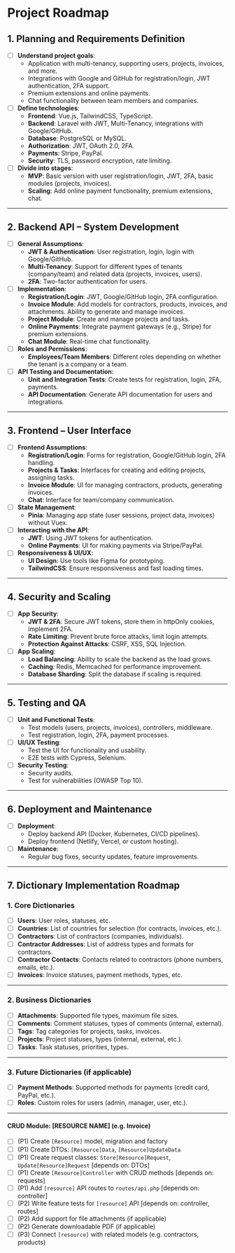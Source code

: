 # Project Roadmap

## 1. Planning and Requirements Definition
- [ ] **Understand project goals**:
  - Application with multi-tenancy, supporting users, projects, invoices, and more.
  - Integrations with Google and GitHub for registration/login, JWT authentication, 2FA support.
  - Premium extensions and online payments.
  - Chat functionality between team members and companies.
- [ ] **Define technologies**:
  - **Frontend**: Vue.js, TailwindCSS, TypeScript.
  - **Backend**: Laravel with JWT, Multi-Tenancy, integrations with Google/GitHub.
  - **Database**: PostgreSQL or MySQL.
  - **Authorization**: JWT, OAuth 2.0, 2FA.
  - **Payments**: Stripe, PayPal.
  - **Security**: TLS, password encryption, rate limiting.
- [ ] **Divide into stages**:
  - **MVP**: Basic version with user registration/login, JWT, 2FA, basic modules (projects, invoices).
  - **Scaling**: Add online payment functionality, premium extensions, chat.

---

## 2. Backend API – System Development
- [ ] **General Assumptions**:
  - **JWT & Authentication**: User registration, login, login with Google/GitHub.
  - **Multi-Tenancy**: Support for different types of tenants (company/team) and related data (projects, invoices, users).
  - **2FA**: Two-factor authentication for users.
- [ ] **Implementation**:
  - **Registration/Login**: JWT, Google/GitHub login, 2FA configuration.
  - **Invoice Module**: Add models for contractors, products, invoices, and attachments. Ability to generate and manage invoices.
  - **Project Module**: Create and manage projects and tasks.
  - **Online Payments**: Integrate payment gateways (e.g., Stripe) for premium extensions.
  - **Chat Module**: Real-time chat functionality.
- [ ] **Roles and Permissions**:
  - **Employees/Team Members**: Different roles depending on whether the tenant is a company or a team.
- [ ] **API Testing and Documentation**:
  - **Unit and Integration Tests**: Create tests for registration, login, 2FA, payments.
  - **API Documentation**: Generate API documentation for users and integrations.

---

## 3. Frontend – User Interface
- [ ] **Frontend Assumptions**:
  - **Registration/Login**: Forms for registration, Google/GitHub login, 2FA handling.
  - **Projects & Tasks**: Interfaces for creating and editing projects, assigning tasks.
  - **Invoice Module**: UI for managing contractors, products, generating invoices.
  - **Chat**: Interface for team/company communication.
- [ ] **State Management**:
  - **Pinia**: Managing app state (user sessions, project data, invoices) without Vuex.
- [ ] **Interacting with the API**:
  - **JWT**: Using JWT tokens for authentication.
  - **Online Payments**: UI for making payments via Stripe/PayPal.
- [ ] **Responsiveness & UI/UX**:
  - **UI Design**: Use tools like Figma for prototyping.
  - **TailwindCSS**: Ensure responsiveness and fast loading times.

---

## 4. Security and Scaling
- [ ] **App Security**:
  - **JWT & 2FA**: Secure JWT tokens, store them in httpOnly cookies, implement 2FA.
  - **Rate Limiting**: Prevent brute force attacks, limit login attempts.
  - **Protection Against Attacks**: CSRF, XSS, SQL Injection.
- [ ] **App Scaling**:
  - **Load Balancing**: Ability to scale the backend as the load grows.
  - **Caching**: Redis, Memcached for performance improvement.
  - **Database Sharding**: Split the database if scaling is required.

---

## 5. Testing and QA
- [ ] **Unit and Functional Tests**:
  - Test models (users, projects, invoices), controllers, middleware.
  - Test registration, login, 2FA, payment processes.
- [ ] **UI/UX Testing**:
  - Test the UI for functionality and usability.
  - E2E tests with Cypress, Selenium.
- [ ] **Security Testing**:
  - Security audits.
  - Test for vulnerabilities (OWASP Top 10).

---

## 6. Deployment and Maintenance
- [ ] **Deployment**:
  - Deploy backend API (Docker, Kubernetes, CI/CD pipelines).
  - Deploy frontend (Netlify, Vercel, or custom hosting).
- [ ] **Maintenance**:
  - Regular bug fixes, security updates, feature improvements.

---

## 7. Dictionary Implementation Roadmap

### 1. Core Dictionaries
- [ ] **Users**: User roles, statuses, etc.
- [ ] **Countries**: List of countries for selection (for contracts, invoices, etc.).
- [ ] **Contractors**: List of contractors (companies, individuals).
- [ ] **Contractor Addresses**: List of address types and formats for contractors.
- [ ] **Contractor Contacts**: Contacts related to contractors (phone numbers, emails, etc.).
- [ ] **Invoices**: Invoice statuses, payment methods, types, etc.

---

### 2. Business Dictionaries
- [ ] **Attachments**: Supported file types, maximum file sizes.
- [ ] **Comments**: Comment statuses, types of comments (internal, external).
- [ ] **Tags**: Tag categories for projects, tasks, invoices.
- [ ] **Projects**: Project statuses, types (internal, external, etc.).
- [ ] **Tasks**: Task statuses, priorities, types.

---

### 3. Future Dictionaries (if applicable)
- [ ] **Payment Methods**: Supported methods for payments (credit card, PayPal, etc.).
- [ ] **Roles**: Custom roles for users (admin, manager, user, etc.).

---

#### CRUD Module: [RESOURCE NAME] (e.g. Invoice)

- [ ] (P1) Create `[Resource]` model, migration and factory  
- [ ] (P1) Create DTOs: `[Resource]Data`, `[Resource]UpdateData`  
- [ ] (P1) Create request classes: `Store[Resource]Request`, `Update[Resource]Request` [depends on: DTOs]  
- [ ] (P1) Create `[Resource]Controller` with CRUD methods [depends on: requests]  
- [ ] (P1) Add `[resource]` API routes to `routes/api.php` [depends on: controller]  
- [ ] (P2) Write feature tests for `[resource]` API [depends on: controller, routes]  
- [ ] (P2) Add support for file attachments (if applicable)  
- [ ] (P2) Generate downloadable PDF (if applicable)  
- [ ] (P3) Connect `[resource]` with related models (e.g. contractors, products)